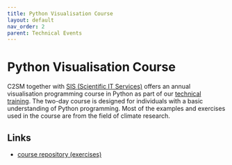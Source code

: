```yaml
---
title: Python Visualisation Course
layout: default
nav_order: 2
parent: Technical Events
---
```


# Python Visualisation Course
C2SM together with [SIS (Scientific IT Services)](https://sis.id.ethz.ch) offers an annual visualisation programming course in Python as part of our [technical training](https://c2sm.ethz.ch/education/technical-training.html).
The two-day course is designed for individuals with a basic understanding of Python programming. Most of the examples and exercises used in the course are from the field of climate research.

## Links
- [course repository (exercises)](https://github.com/C2SM/pyvis/tree/main)
